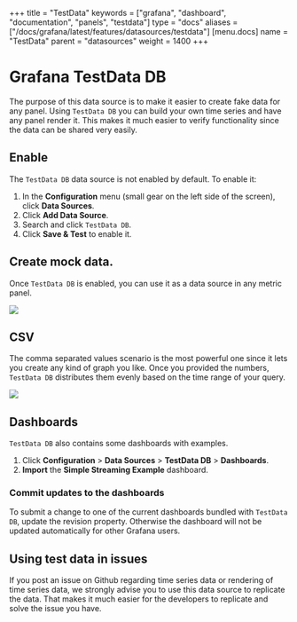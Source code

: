 +++
title = "TestData"
keywords = ["grafana", "dashboard", "documentation", "panels", "testdata"]
type = "docs"
aliases = ["/docs/grafana/latest/features/datasources/testdata"]
[menu.docs]
name = "TestData"
parent = "datasources"
weight = 1400
+++

# Grafana TestData DB

The purpose of this data source is to make it easier to create fake data for any panel.
Using `TestData DB` you can build your own time series and have any panel render it.
This makes it much easier to verify functionality since the data can be shared very easily.

## Enable

The `TestData DB` data source is not enabled by default. To enable it: 

1. In the **Configuration** menu (small gear on the left side of the screen), click **Data Sources**. 
1. Click **Add Data Source**.
1. Search and click `TestData DB`.
1. Click **Save & Test** to enable it.

## Create mock data.

Once `TestData DB` is enabled, you can use it as a data source in any metric panel.

![](/img/docs/v41/test_data_add.png)

## CSV

The comma separated values scenario is the most powerful one since it lets you create any kind of graph you like.
Once you provided the numbers, `TestData DB` distributes them evenly based on the time range of your query.

![](/img/docs/v41/test_data_csv_example.png)

## Dashboards

`TestData DB` also contains some dashboards with examples. 
1. Click **Configuration** > **Data Sources** > **TestData DB** > **Dashboards**.
1. **Import** the **Simple Streaming Example** dashboard.

### Commit updates to the dashboards

To submit a change to one of the current dashboards bundled with `TestData DB`, update the revision property.
Otherwise the dashboard will not be updated automatically for other Grafana users.

## Using test data in issues

If you post an issue on Github regarding time series data or rendering of time series data, we strongly advise you to use this data source to replicate the data.
That makes it much easier for the developers to replicate and solve the issue you have.
